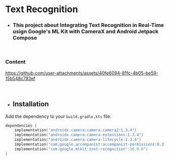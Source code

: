 # Text Recognition

- ###  This project about Integrating Text Recognition in Real-Time usign Google's ML Kit with CameraX and Android Jetpack Compose

</br>

### Content

https://github.com/user-attachments/assets/40fe6094-81fc-4b05-be59-15b548c783ef


</br>

- ## Installation

Add the dependency to your `build.gradle.kts` file:

```kotlin
dependencies {
    implementation("androidx.camera:camera-camera2:1.3.4")
    implementation("androidx.camera:camera-extensions:1.3.4")
    implementation("androidx.camera:camera-lifecycle:1.3.4")
    implementation("com.google.accompanist:accompanist-permissions:0.31.6-rc")
    implementation("com.google.mlkit:text-recognition":16.0.0")
}
```
